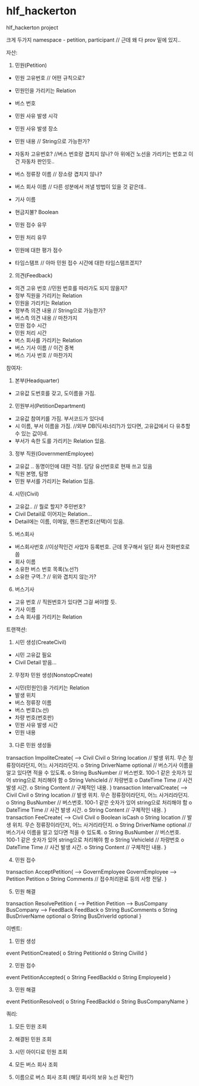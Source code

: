 # hlf_hackerton

hlf_hackerton project

크게 두가지 namespace - petition, participant
// 근데 왜 다 prov 밑에 있지..



자산: 

1. 민원(Petition)
- 민원 고유번호 // 어떤 규칙으로?
- 민원인을 가리키는 Relation
- 버스 번호
- 민원 사유 발생 시각
- 민원 사유 발생 장소
- 민원 내용 // String으로 가능한가?

- 자동차 고유번호? //버스 번호랑 겹치지 않나? 아 위에건 노선을 가리키는 번호고 이건 자동차 판인듯..
- 버스 정류장 이름 // 장소랑 겹치지 않나?
- 버스 회사 이름 // 다른 성분에서 꺼낼 방법이 있을 것 같은데..
- 기사 이름
- 현금지불? Boolean
- 민원 접수 유무
- 민원 처리 유무
- 민원에 대한 평가 점수
- 타임스탬프 // 아마 민원 접수 시간에 대한 타임스탬프겠지?

2. 의견(Feedback)
- 의견 고유 번호 //민원 번호를 따라가도 되지 않을지?
- 정부 직원을 가리키는 Relation
- 민원을 가리키는 Relation
- 정부측 의견 내용 // String으로 가능한가?
- 버스측 의견 내용 // 마찬가지
- 민원 접수 시간
- 민원 처리 시간
- 버스 회사를 가리키는 Relation
- 버스 기사 이름 // 이건 중복
- 버스 기사 번호 // 마찬가지



참여자: 

1. 본부(Headquarter)
- 고유값 도번호를 갖고, 도이름을 가짐.

2. 민원부서(PetitionDepartment)
- 고유값 참여키를 가짐. 부서코드가 있다네
- 시 이름, 부서 이름을 가짐. //외부 DB(딕셔너리?)가 있다면, 고유값에서 다 유추할 수 있는 값이네.
- 부서가 속한 도를 가리키는 Relation 있음.

3. 정부 직원(GovernmentEmployee)
- 고유값 .. 동명이인에 대한 걱정. 담당 유선번호로 현재 쓰고 있음
- 직원 본명, 팀명
- 민원 부서를 가리키는 Relation 있음.

4. 시민(Civil)
- 고유값.. // 뭘로 할지? 주민번호?
- Civil Detail로 이어지는 Relation...
- Detail에는 이름, 이메일, 핸드폰번호(선택)이 있음.

5. 버스회사
- 버스회사번호 //이상적인건 사업자 등록번호. 근데 못구해서 일단 회사 전화번호로 씀
- 회사 이름
- 소유한 버스 번호 목록(노선?)
- 소유한 구역..? // 위와 겹치지 않는가?

6. 버스기사
- 고유 번호 // 직원번호가 있다면 그걸 써야할 듯.
- 기사 이름
- 소속 회사를 가리키는 Relation



트랜잭션:

1. 시민 생성(CreateCivil)
- 시민 고유값 필요
- Civil Detail 받음...

2. 무정차 민원 생성(NonstopCreate)
- 시민(민원인)을 가리키는 Relation
- 발생 위치
- 버스 정류장 이름
- 버스 번호(노선)
- 차량 번호(번호판)
- 민원 사유 발생 시간
- 민원 내용

3. 다른 민원 생성들 

transaction ImpoliteCreate{
  --> Civil Civil
  o String location // 발생 위치. 무슨 정류장이라던지, 어느 사거리라던지.
  o String DriverName optional // 버스기사 이름을 알고 있다면 적을 수 있도록.
  o String BusNumber // 버스번호. 100-1 같은 숫자가 있어 string으로 처리해야 함
  o String VehicleId // 차량번호
  o DateTime Time // 사건 발생 시간.
  o String Content // 구체적인 내용.
}
transaction IntervalCreate{
  --> Civil Civil
  o String location // 발생 위치. 무슨 정류장이라던지, 어느 사거리라던지.
  o String BusNumber // 버스번호. 100-1 같은 숫자가 있어 string으로 처리해야 함
  o DateTime Time // 사건 발생 시간.
  o String Content // 구체적인 내용.
}
transaction FeeCreate{
  --> Civil Civil
  o Boolean isCash
  o String location // 발생 위치. 무슨 정류장이라던지, 어느 사거리라던지.
  o String DriverName optional // 버스기사 이름을 알고 있다면 적을 수 있도록.
  o String BusNumber // 버스번호. 100-1 같은 숫자가 있어 string으로 처리해야 함
  o String VehicleId // 차량번호
  o DateTime Time // 사건 발생 시간.
  o String Content // 구체적인 내용.
} 

4. 민원 접수

transaction AcceptPetition{
  --> GovernEmployee GovernEmployee
  --> Petition Petition
  o String Comments // 접수처리완료 등의 사항 전달.
}

5. 민원 해결

transaction ResolvePetition {
  --> Petition Petition
  --> BusCompany BusCompany
  --> FeedBack FeedBack
  o String BusComments
  o String BusDriverName optional
  o String BusDriverId optional
}



이벤트:

1. 민원 생성

event PetitionCreated{
  o String PetitionId
  o String CivilId
}

2. 민원 접수

event PetitionAccepted{
  o String FeedBackId
  o String EmployeeId
}

3. 민원 해결

event PetitionResolved{
  o String FeedBackId
  o String BusCompanyName
}



쿼리:

1. 모든 민원 조회

2. 해결된 민원 조회

3. 시민 아이디로 민원 조회

4. 모든 버스 회사 조회

5. 이름으로 버스 회사 조회 (해당 회사의 보유 노선 확인?)